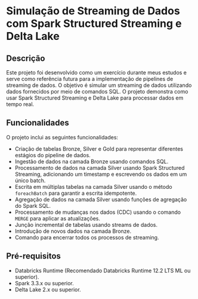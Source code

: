 # Simulação de Streaming de Dados com Spark Structured Streaming e Delta Lake

## Descrição

Este projeto foi desenvolvido como um exercício durante meus estudos e serve como referência futura para a implementação de pipelines de streaming de dados. O objetivo é simular um streaming de dados utilizando dados fornecidos por meio de comandos SQL. O projeto demonstra como usar Spark Structured Streaming e Delta Lake para processar dados em tempo real.


## Funcionalidades

O projeto inclui as seguintes funcionalidades:

- Criação de tabelas Bronze, Silver e Gold para representar diferentes estágios do pipeline de dados.
- Ingestão de dados na camada Bronze usando comandos SQL.
- Processamento de dados na camada Silver usando Spark Structured Streaming, adicionando um timestamp e escrevendo os dados em um único batch.
- Escrita em múltiplas tabelas na camada Silver usando o método `foreachBatch` para garantir a escrita idempotente.
- Agregação de dados na camada Silver usando funções de agregação do Spark SQL.
- Processamento de mudanças nos dados (CDC) usando o comando `MERGE` para aplicar as atualizações.
- Junção incremental de tabelas usando streams de dados.
- Introdução de novos dados na camada Bronze.
- Comando para encerrar todos os processos de streaming.


## Pré-requisitos

- Databricks Runtime (Recomendado Databricks Runtime 12.2 LTS ML ou superior).
- Spark 3.3.x ou superior.
- Delta Lake 2.x ou superior.
